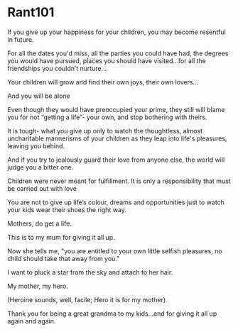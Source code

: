 # Rant101
If you give up your happiness for your children, you may become resentful in future.

For all the dates you'd miss, all the parties you could have had, the degrees you would have pursued, places you should have visited…for all the friendships you couldn’t nurture…

Your children will grow and find their own joys, their own lovers…

And you will be alone

Even though they would have preoccupied your prime, they still will blame you for not “getting a life”- your own, and stop bothering with theirs.

It is tough- what you give up only to watch the thoughtless, almost uncharitable mannerisms of your children as they leap into life's pleasures, leaving you behind.

And if you try to jealously guard their love from anyone else, the world will judge you a bitter one.

Children were never meant for fulfillment. It is only a responsibility that must be carried out with love

You are not to give up life’s colour, dreams and opportunities just to watch your kids wear their shoes the right way.

Mothers, do get a life.

This is to my mum for giving it all up. 

Now she tells me, "you are entitled to your own little selfish pleasures, no child should take that away from you."

I want to pluck a star from the sky and attach to her hair.

My mother, my hero.

(Heroine sounds, well, facile; Hero it is for my mother).

Thank you for being a great grandma to my kids...and for giving it all up again and again.